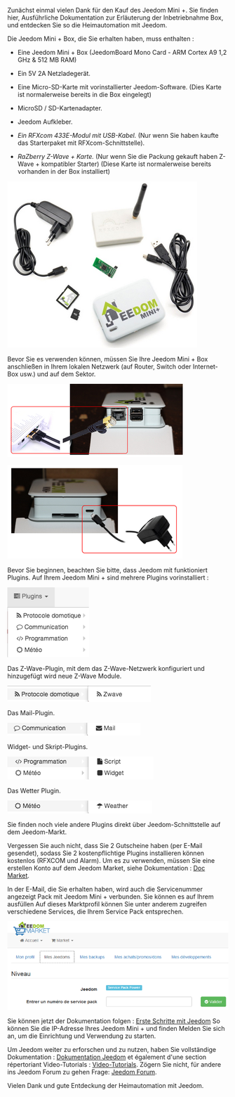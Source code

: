 Zunächst einmal vielen Dank für den Kauf des Jeedom Mini +. Sie finden hier,
Ausführliche Dokumentation zur Erläuterung der Inbetriebnahme
Box, und entdecken Sie so die Heimautomation mit Jeedom.

Die Jeedom Mini + Box, die Sie erhalten haben, muss enthalten :

-   Eine Jeedom Mini + Box (JeedomBoard Mono Card - ARM Cortex A9 1,2 GHz
    & 512 MB RAM)

-   Ein 5V 2A Netzladegerät.

-   Eine Micro-SD-Karte mit vorinstallierter Jeedom-Software. (Dies
    Karte ist normalerweise bereits in die Box eingelegt)

-   MicroSD / SD-Kartenadapter.

-   Jeedom Aufkleber.

-   *Ein RFXcom 433E-Modul mit USB-Kabel.* (Nur wenn Sie haben
    kaufte das Starterpaket mit RFXcom-Schnittstelle).

-   *RaZberry Z-Wave + Karte.* (Nur wenn Sie die Packung gekauft haben
    Z-Wave + kompatibler Starter) (Diese Karte ist normalerweise bereits vorhanden
    in der Box installiert)

![mini.demarrage01](images/mini.demarrage01.png)

Bevor Sie es verwenden können, müssen Sie Ihre Jeedom Mini + Box anschließen
in Ihrem lokalen Netzwerk (auf Router, Switch oder Internet-Box usw.) und
auf dem Sektor.

![mini.demarrage02](images/mini.demarrage02.png)

![mini.demarrage03](images/mini.demarrage03.png)

Bevor Sie beginnen, beachten Sie bitte, dass Jeedom mit funktioniert
Plugins. Auf Ihrem Jeedom Mini + sind mehrere Plugins vorinstalliert :

![mini.demarrage04](images/mini.demarrage04.png)

Das Z-Wave-Plugin, mit dem das Z-Wave-Netzwerk konfiguriert und hinzugefügt wird
neue Z-Wave Module.

![mini.demarrage05](images/mini.demarrage05.png)

Das Mail-Plugin.

![mini.demarrage06](images/mini.demarrage06.png)

Widget- und Skript-Plugins.

![mini.demarrage07](images/mini.demarrage07.png)

Das Wetter Plugin.

![mini.demarrage08](images/mini.demarrage08.png)

Sie finden noch viele andere Plugins direkt über
Jeedom-Schnittstelle auf dem Jeedom-Markt.

Vergessen Sie auch nicht, dass Sie 2 Gutscheine haben
(per E-Mail gesendet), sodass Sie 2 kostenpflichtige Plugins installieren können
kostenlos (RFXCOM und Alarm). Um es zu verwenden, müssen Sie eine erstellen
Konto auf dem Jeedom Market, siehe Dokumentation : [Doc
Market](https://doc.jeedom.com/de_DE/premiers-pas/index).

In der E-Mail, die Sie erhalten haben, wird auch die Servicenummer angezeigt
Pack mit Jeedom Mini + verbunden. Sie können es auf Ihrem ausfüllen
Auf dieses Marktprofil können Sie unter anderem zugreifen
verschiedene Services, die Ihrem Service Pack entsprechen.

![mini.demarrage09](images/mini.demarrage09.png)

Sie können jetzt der Dokumentation folgen : [Erste Schritte mit
Jeedom](https://doc.jeedom.com/de_DE/premiers-pas/index)
So können Sie die IP-Adresse Ihres Jeedom Mini + und finden
Melden Sie sich an, um die Einrichtung und Verwendung zu starten.

Um Jeedom weiter zu erforschen und zu nutzen, haben Sie
vollständige Dokumentation : [Dokumentation
Jeedom](https://jeedom.fr/doc) et également d'une section répertoriant
Video-Tutorials : [Video-Tutorials](https://doc.jeedom.com/de_DE/presentation/index#tocAnchor-1-3).
Zögern Sie nicht, für andere ins Jeedom Forum zu gehen
Frage: [Jeedom Forum](https://www.jeedom.com/forum/).

Vielen Dank und gute Entdeckung der Heimautomation mit Jeedom.

